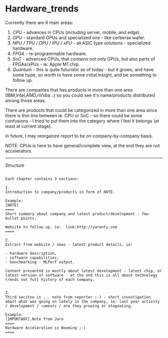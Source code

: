 # Hardware_trends


Currently there are 6 main areas:

1. *CPU* - advances in CPUs (including server, mobile, and edge).
2. *GPU* - standard GPUs and specialized one - like cerberas wafer.
3. *NPU / TPU / DPU / IPU / xPU* - all ASIC type solutions - specialized hardware.
4. *FPGA* - re-programmable hardware.
5. *SoC* - advanced CPUs, that contains not only GPUs, but also parts of FPGAs/xPUs - ie: Apple M1 chip.
6. *Quantum* - this is quite futuristic as of today - but it grows, and have some hype, so worth to have some initial insight, and be something to follow up.

There are companies that has products in more than one area (IBM,Intel,AMD,nVidia ..) so you could see it's name/products distributed among those areas.

There are products that could be categorized in more than one area since there is thin line between ie: CPU or SoC - so there could be some confusions - I tried to put them into the category where I feel it belongs (at least at current stage).

In future, I may reorganize report to be on company-by-company basis.

NOTE: CPUs is here to have general/complete view, at the end they are not accelerators.

---

*Structure*


```asciidoc

Each chapter contains 3 sections:

1.
Introduction to company/products in form of NOTE. 

Example:
[NOTE]
====
Short summary about company and latest product/development - few bullet points.

Website to follow up, ie:  link:http://yarenty.com
====

2. 
Extract from website / news - latest product details, ie: 

- hardware description, 
- software capabilities, 
- benchmarking - MLPerf output.

Content presented is mostly about latest development - latest chip, or latest version of software - at the end this is all about technology trends not full history of each company.


3.
Third seciton is ... note from reporter ;-) - short investigation about what was going on lately in the company, ie: last year activity / development / rumours / are they growing or stagnating. 

Example:
[IMPORTANT].Note from Jaro
====
Hardware Acceleration is Booming ;-)
====

```

